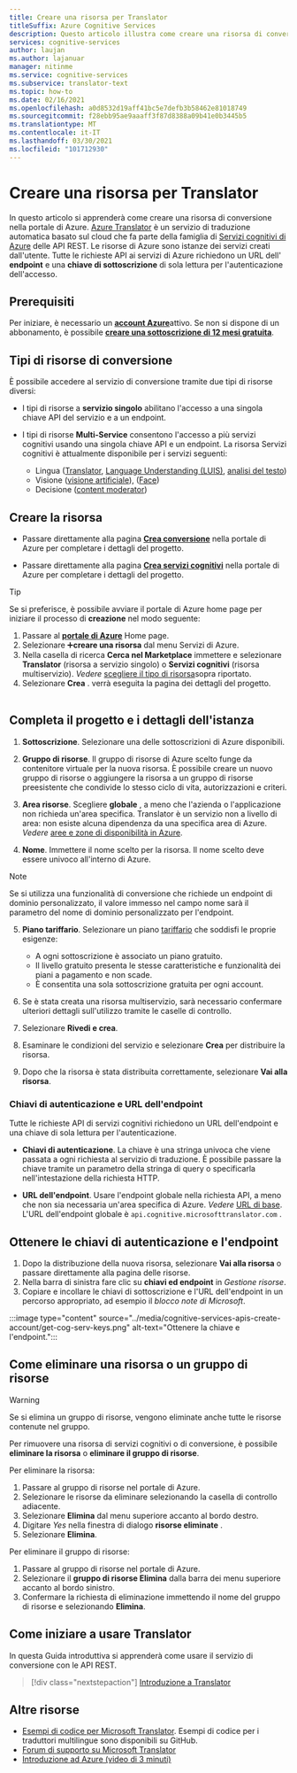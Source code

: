 ```yaml
---
title: Creare una risorsa per Translator
titleSuffix: Azure Cognitive Services
description: Questo articolo illustra come creare una risorsa di conversione di servizi cognitivi di Azure e come ottenere una chiave di sottoscrizione e un URL dell'endpoint.
services: cognitive-services
author: laujan
ms.author: lajanuar
manager: nitinme
ms.service: cognitive-services
ms.subservice: translator-text
ms.topic: how-to
ms.date: 02/16/2021
ms.openlocfilehash: a0d8532d19aff41bc5e7defb3b58462e81018749
ms.sourcegitcommit: f28ebb95ae9aaaff3f87d8388a09b41e0b3445b5
ms.translationtype: MT
ms.contentlocale: it-IT
ms.lasthandoff: 03/30/2021
ms.locfileid: "101712930"
---
```

# <a name="create-a-translator-resource"></a>Creare una risorsa per Translator

In questo articolo si apprenderà come creare una risorsa di conversione nella portale di Azure. [Azure Translator](translator-info-overview.md) è un servizio di traduzione automatica basato sul cloud che fa parte della famiglia di [Servizi cognitivi di Azure](../what-are-cognitive-services.md) delle API REST. Le risorse di Azure sono istanze dei servizi creati dall'utente. Tutte le richieste API ai servizi di Azure richiedono un URL dell' **endpoint** e una **chiave di sottoscrizione** di sola lettura per l'autenticazione dell'accesso.

## <a name="prerequisites"></a>Prerequisiti

Per iniziare, è necessario un [**account Azure**](https://azure.microsoft.com/free/cognitive-services/)attivo.  Se non si dispone di un abbonamento, è possibile [**creare una sottoscrizione di 12 mesi gratuita**](https://azure.microsoft.com/free/).

## <a name="translator-resource-types"></a>Tipi di risorse di conversione

È possibile accedere al servizio di conversione tramite due tipi di risorse diversi:

* I tipi di risorse a **servizio singolo** abilitano l'accesso a una singola chiave API del servizio e a un endpoint.  

* I tipi di risorse **Multi-Service** consentono l'accesso a più servizi cognitivi usando una singola chiave API e un endpoint. La risorsa Servizi cognitivi è attualmente disponibile per i servizi seguenti:
  * Lingua ([Translator](../translator/translator-info-overview.md), [Language Understanding (LUIS)](../luis/what-is-luis.md), [analisi del testo](../text-analytics/overview.md))  
  * Visione ([visione artificiale](../computer-vision/overview.md)), ([Face](../face/overview.md))  
  * Decisione ([content moderator](../content-moderator/overview.md))  

## <a name="create-your-resource"></a>Creare la risorsa

* Passare direttamente alla pagina [**Crea conversione**](https://ms.portal.azure.com/#create/Microsoft.CognitiveServicesTextTranslation) nella portale di Azure per completare i dettagli del progetto.

* Passare direttamente alla pagina [**Crea servizi cognitivi**](https://ms.portal.azure.com/#create/Microsoft.CognitiveServicesAllInOne) nella portale di Azure per completare i dettagli del progetto.

>[!TIP]
>Se si preferisce, è possibile avviare il portale di Azure home page per iniziare il processo di **creazione** nel modo seguente:
>
> 1. Passare al [**portale di Azure**](https://ms.portal.azure.com/#home) Home page.
> 1. Selezionare ➕**creare una risorsa**  dal menu Servizi di Azure.
>1. Nella casella di ricerca **Cerca nel Marketplace** immettere e selezionare **Translator** (risorsa a servizio singolo) o **Servizi cognitivi** (risorsa multiservizio).  *Vedere* [scegliere il tipo di risorsa](#create-your-resource)sopra riportato.
> 1. Selezionare **Crea** . verrà eseguita la pagina dei dettagli del progetto.
><br/><br/>

## <a name="complete-your-project-and-instance-details"></a>Completa il progetto e i dettagli dell'istanza

1. **Sottoscrizione**. Selezionare una delle sottoscrizioni di Azure disponibili.

1. **Gruppo di risorse**. Il gruppo di risorse di Azure scelto funge da contenitore virtuale per la nuova risorsa. È possibile creare un nuovo gruppo di risorse o aggiungere la risorsa a un gruppo di risorse preesistente che condivide lo stesso ciclo di vita, autorizzazioni e criteri.

1. **Area risorse**. Scegliere **globale** , a meno che l'azienda o l'applicazione non richieda un'area specifica. Translator è un servizio non a livello di area: non esiste alcuna dipendenza da una specifica area di Azure. *Vedere* [aree e zone di disponibilità in Azure](../../availability-zones/az-overview.md).

1. **Nome**. Immettere il nome scelto per la risorsa. Il nome scelto deve essere univoco all'interno di Azure.

> [!NOTE]
> Se si utilizza una funzionalità di conversione che richiede un endpoint di dominio personalizzato, il valore immesso nel campo nome sarà il parametro del nome di dominio personalizzato per l'endpoint.

5. **Piano tariffario**. Selezionare un piano [tariffario](https://azure.microsoft.com/pricing/details/cognitive-services/translator) che soddisfi le proprie esigenze:

   * A ogni sottoscrizione è associato un piano gratuito.
   * Il livello gratuito presenta le stesse caratteristiche e funzionalità dei piani a pagamento e non scade.
   * È consentita una sola sottoscrizione gratuita per ogni account.</li></ul>

1. Se è stata creata una risorsa multiservizio, sarà necessario confermare ulteriori dettagli sull'utilizzo tramite le caselle di controllo.

1. Selezionare **Rivedi e crea**.

1. Esaminare le condizioni del servizio e selezionare **Crea** per distribuire la risorsa.

1. Dopo che la risorsa è stata distribuita correttamente, selezionare **Vai alla risorsa**.

### <a name="authentication-keys-and-endpoint-url"></a>Chiavi di autenticazione e URL dell'endpoint

Tutte le richieste API di servizi cognitivi richiedono un URL dell'endpoint e una chiave di sola lettura per l'autenticazione.

* **Chiavi di autenticazione**. La chiave è una stringa univoca che viene passata a ogni richiesta al servizio di traduzione. È possibile passare la chiave tramite un parametro della stringa di query o specificarla nell'intestazione della richiesta HTTP.

* **URL dell'endpoint**. Usare l'endpoint globale nella richiesta API, a meno che non sia necessaria un'area specifica di Azure. *Vedere* [URL di base](reference/v3-0-reference.md#base-urls). L'URL dell'endpoint globale è `api.cognitive.microsofttranslator.com` .

## <a name="get-your-authentication-keys-and-endpoint"></a>Ottenere le chiavi di autenticazione e l'endpoint

1. Dopo la distribuzione della nuova risorsa, selezionare **Vai alla risorsa** o passare direttamente alla pagina delle risorse.
1. Nella barra di sinistra fare clic su **chiavi ed endpoint** in *Gestione risorse*.
1. Copiare e incollare le chiavi di sottoscrizione e l'URL dell'endpoint in un percorso appropriato, ad esempio il *blocco note di Microsoft*.

:::image type="content" source="../media/cognitive-services-apis-create-account/get-cog-serv-keys.png" alt-text="Ottenere la chiave e l'endpoint.":::

## <a name="how-to-delete-a--resource-or-resource-group"></a>Come eliminare una risorsa o un gruppo di risorse

> [!Warning]
> Se si elimina un gruppo di risorse, vengono eliminate anche tutte le risorse contenute nel gruppo.

Per rimuovere una risorsa di servizi cognitivi o di conversione, è possibile **eliminare la risorsa** o **eliminare il gruppo di risorse**.

Per eliminare la risorsa:

1. Passare al gruppo di risorse nel portale di Azure.
1. Selezionare le risorse da eliminare selezionando la casella di controllo adiacente.
1. Selezionare **Elimina** dal menu superiore accanto al bordo destro.
1. Digitare *Yes* nella finestra di dialogo **risorse eliminate** .
1. Selezionare **Elimina**.

Per eliminare il gruppo di risorse:

1. Passare al gruppo di risorse nel portale di Azure.
1. Selezionare il **gruppo di risorse Elimina** dalla barra dei menu superiore accanto al bordo sinistro.
1. Confermare la richiesta di eliminazione immettendo il nome del gruppo di risorse e selezionando **Elimina**.

## <a name="how-to-get-started-with-translator"></a>Come iniziare a usare Translator

In questa Guida introduttiva si apprenderà come usare il servizio di conversione con le API REST.

> [!div class="nextstepaction"]
> [Introduzione a Translator](quickstart-translator.md)

## <a name="more-resources"></a>Altre risorse

* [Esempi di codice per Microsoft Translator](https://github.com/MicrosoftTranslator).  Esempi di codice per i traduttori multilingue sono disponibili su GitHub.
* [Forum di supporto su Microsoft Translator](https://www.aka.ms/TranslatorForum)
* [Introduzione ad Azure (video di 3 minuti)](https://azure.microsoft.com/get-started/?b=16.24)